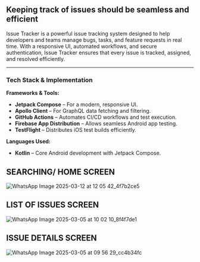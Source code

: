 ## Keeping track of issues should be seamless and efficient
Issue Tracker is a powerful issue tracking system designed to help developers and teams manage bugs, tasks, and feature requests in real time.
With a responsive UI, automated workflows, and secure authentication, Issue Tracker ensures that every issue is tracked, assigned, and resolved efficiently.

---

### **Tech Stack & Implementation**

**Frameworks & Tools:**

- **Jetpack Compose** – For a modern, responsive UI.
- **Apollo Client** – For GraphQL data fetching and filtering.
- **GitHub Actions** – Automates CI/CD workflows and test execution.
- **Firebase App Distribution** – Allows seamless Android app testing.
- **TestFlight** – Distributes iOS test builds efficiently.

 **Languages Used:**

- **Kotlin** – Core Android development with Jetpack Compose.

## SEARCHING/ HOME SCREEN 



![WhatsApp Image 2025-03-12 at 12 05 42_4f7b2ce5](https://github.com/user-attachments/assets/a0778166-116a-456b-91be-0ff6eab9866e)




## LIST OF ISSUES SCREEN


![WhatsApp Image 2025-03-05 at 10 02 10_8f4f7de1](https://github.com/user-attachments/assets/cd85ade1-61c2-4f8f-a006-6597306cc570)



## ISSUE DETAILS SCREEN


![WhatsApp Image 2025-03-05 at 09 56 29_cc4b34fc](https://github.com/user-attachments/assets/f0199a7b-ca8c-4f09-b159-4f4b3dba8dfe)
